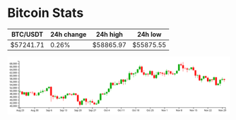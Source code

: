 # Bitcoin Stats

BTC/USDT|24h change|24h high|24h low|
|---|---|---|---|
|$57241.71|0.26%|$58865.97|$55875.55|

<img src="./chart.svg">
